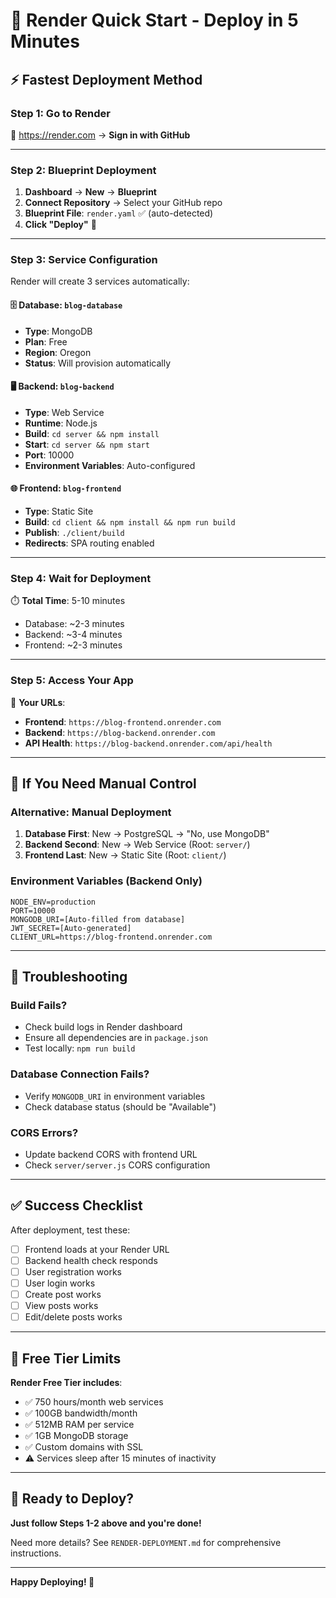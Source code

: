 # 🚀 Render Quick Start - Deploy in 5 Minutes

## ⚡ **Fastest Deployment Method**

### **Step 1: Go to Render**
🔗 https://render.com → **Sign in with GitHub**

---

### **Step 2: Blueprint Deployment**
1. **Dashboard** → **New** → **Blueprint** 
2. **Connect Repository** → Select your GitHub repo
3. **Blueprint File**: `render.yaml` ✅ (auto-detected)
4. **Click "Deploy"** 🚀

---

### **Step 3: Service Configuration**
Render will create 3 services automatically:

#### **🗄️ Database: `blog-database`**
- **Type**: MongoDB
- **Plan**: Free
- **Region**: Oregon
- **Status**: Will provision automatically

#### **🖥️ Backend: `blog-backend`**  
- **Type**: Web Service
- **Runtime**: Node.js
- **Build**: `cd server && npm install`
- **Start**: `cd server && npm start`
- **Port**: 10000
- **Environment Variables**: Auto-configured

#### **🌐 Frontend: `blog-frontend`**
- **Type**: Static Site  
- **Build**: `cd client && npm install && npm run build`
- **Publish**: `./client/build`
- **Redirects**: SPA routing enabled

---

### **Step 4: Wait for Deployment**
⏱️ **Total Time**: 5-10 minutes
- Database: ~2-3 minutes
- Backend: ~3-4 minutes  
- Frontend: ~2-3 minutes

---

### **Step 5: Access Your App**
🎉 **Your URLs**:
- **Frontend**: `https://blog-frontend.onrender.com`
- **Backend**: `https://blog-backend.onrender.com`
- **API Health**: `https://blog-backend.onrender.com/api/health`

---

## 🔧 **If You Need Manual Control**

### **Alternative: Manual Deployment**
1. **Database First**: New → PostgreSQL → "No, use MongoDB"
2. **Backend Second**: New → Web Service (Root: `server/`)
3. **Frontend Last**: New → Static Site (Root: `client/`)

### **Environment Variables** (Backend Only)
```
NODE_ENV=production
PORT=10000
MONGODB_URI=[Auto-filled from database]
JWT_SECRET=[Auto-generated]
CLIENT_URL=https://blog-frontend.onrender.com
```

---

## 🐛 **Troubleshooting**

### **Build Fails?**
- Check build logs in Render dashboard
- Ensure all dependencies are in `package.json`
- Test locally: `npm run build`

### **Database Connection Fails?**
- Verify `MONGODB_URI` in environment variables
- Check database status (should be "Available")

### **CORS Errors?**
- Update backend CORS with frontend URL
- Check `server/server.js` CORS configuration

---

## ✅ **Success Checklist**

After deployment, test these:
- [ ] Frontend loads at your Render URL
- [ ] Backend health check responds
- [ ] User registration works
- [ ] User login works  
- [ ] Create post works
- [ ] View posts works
- [ ] Edit/delete posts works

---

## 🎯 **Free Tier Limits**

**Render Free Tier includes**:
- ✅ 750 hours/month web services
- ✅ 100GB bandwidth/month
- ✅ 512MB RAM per service
- ✅ 1GB MongoDB storage
- ✅ Custom domains with SSL
- ⚠️ Services sleep after 15 minutes of inactivity

---

## 🚀 **Ready to Deploy?**

**Just follow Steps 1-2 above and you're done!**

Need more details? See `RENDER-DEPLOYMENT.md` for comprehensive instructions.

---

**Happy Deploying! 🎊** 